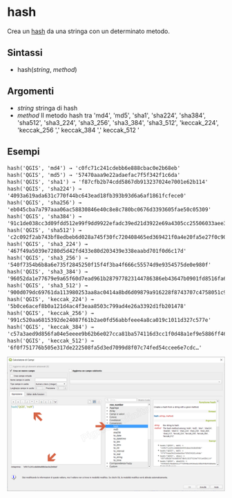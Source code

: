 # hash

Crea un [hash](https://it.wikipedia.org/wiki/Funzione_crittografica_di_hash) da una stringa con un determinato metodo.

## Sintassi

* hash(_string_, _method_)

## Argomenti

* _string_ stringa di hash
* _method_ Il metodo hash tra 'md4', 'md5', 'sha1', 'sha224', 'sha384', 'sha512', 'sha3_224', 'sha3_256', 'sha3_384', 'sha3_512', 'keccak_224', 'keccak_256 ',' keccak_384 ',' keccak_512 '

## Esempi
```
hash('QGIS', 'md4') → 'c0fc71c241cdebb6e888cbac0e2b68eb'
hash('QGIS', 'md5') → '57470aaa9e22adaefac7f5f342f1c6da'
hash('QGIS', 'sha1') → 'f87cfb2b74cdd5867db913237024e7001e62b114'
hash('QGIS', 'sha224') → '4093a619ada631c770f44bc643ead18fb393b93d6a6af1861fcfece0'
hash('QGIS', 'sha256') → 'eb045cba7a797aaa06ac58830846e40c8e8c780bc0676d3393605fae50c05309'
hash('QGIS', 'sha384') → '91c1de038cc3d09fdd512e99f9dd9922efadc39ed21d3922e69a4305cc25506033aee388e554b78714c8734f9cd7e610'
hash('QGIS', 'sha512') → 'c2c092f2ab743bf8edbeb6d028a745f30fc720408465ed369421f0a4e20fa5e27f0c90ad72d3f1d836eaa5d25cd39897d4cf77e19984668ef58da6e3159f18ac'
hash('QGIS', 'sha3_224') → '467f49a5039e7280d5d42fd433e80d203439e338eaabd701f0d6c17d'
hash('QGIS', 'sha3_256') → '540f7354b6b8a6e735f2845250f15f4f3ba4f666c55574d9e9354575de0e980f'
hash('QGIS', 'sha3_384') → '96052da1e77679e9a65f60d7ead961b287977823144786386eb43647b0901fd8516fa6f1b9d243fb3f28775e6dde6107'
hash('QGIS', 'sha3_512') → '900d079dc69761da113980253aa8ac0414a8bd6d09879a916228f8743707c4758051c98445d6b8945ec854ff90655005e02aceb0a2ffc6a0ebf818745d665349'
hash('QGIS', 'keccak_224') → '5b0ce6acef8b0a121d4ac4f3eaa8503c799ad4e26a3392d1fb201478'
hash('QGIS', 'keccak_256') → '991c520aa6815392de24087f61b2ae0fd56abbfeee4a8ca019c1011d327c577e'
hash('QGIS', 'keccak_384') → 'c57a3aed9d856fa04e5eeee9b62b6e027cca81ba574116d3cc1f0d48a1ef9e5886ff463ea8d0fac772ee473bf92f810d'
hash('QGIS', 'keccak_512') → '6f0f751776b505e317de222508fa5d3ed7099d8f07c74fed54ccee6e7cdc…'
```

![](/img/conversioni/hash1.png)
